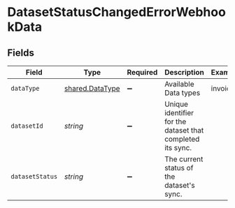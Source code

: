# DatasetStatusChangedErrorWebhookData


## Fields

| Field                                                      | Type                                                       | Required                                                   | Description                                                | Example                                                    |
| ---------------------------------------------------------- | ---------------------------------------------------------- | ---------------------------------------------------------- | ---------------------------------------------------------- | ---------------------------------------------------------- |
| `dataType`                                                 | [shared.DataType](../../../sdk/models/shared/datatype.md)  | :heavy_minus_sign:                                         | Available Data types                                       | invoices                                                   |
| `datasetId`                                                | *string*                                                   | :heavy_minus_sign:                                         | Unique identifier for the dataset that completed its sync. |                                                            |
| `datasetStatus`                                            | *string*                                                   | :heavy_minus_sign:                                         | The current status of the dataset's sync.                  |                                                            |